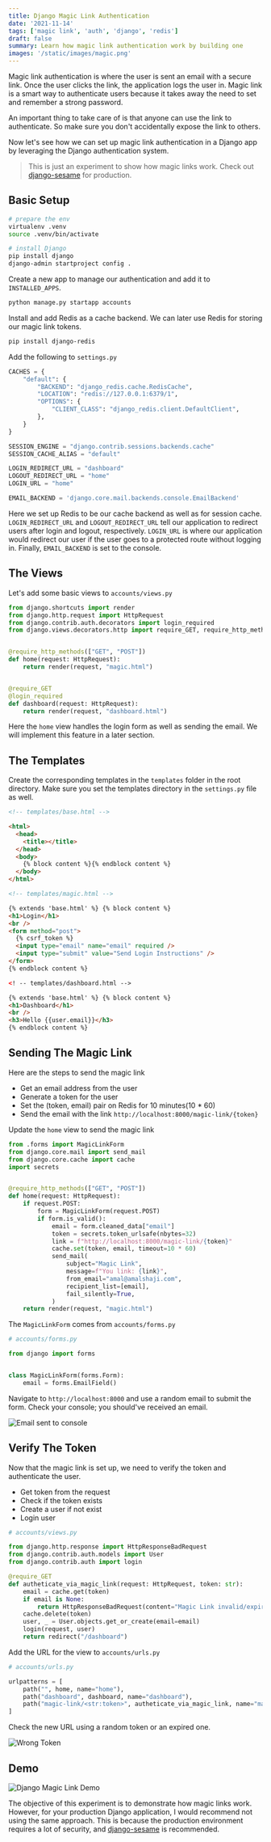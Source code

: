 ```yaml
---
title: Django Magic Link Authentication
date: '2021-11-14'
tags: ['magic link', 'auth', 'django', 'redis']
draft: false
summary: Learn how magic link authentication work by building one
images: '/static/images/magic.png'
---
```



Magic link authentication is where the user is sent an email with a secure link. Once the user clicks the link, the application logs the user in. Magic link is a smart way to authenticate users because it takes away the need to set and remember a strong password.

An important thing to take care of is that anyone can use the link to authenticate. So make sure you don't accidentally expose the link to others.

Now let's see how we can set up magic link authentication in a Django app by leveraging the Django authentication system.

> This is just an experiment to show how magic links work. Check out [django-sesame](https://github.com/aaugustin/django-sesame) for production.

## Basic Setup

```bash
# prepare the env
virtualenv .venv
source .venv/bin/activate

# install Django
pip install django
django-admin startproject config .
```

Create a new app to manage our authentication and add it to `INSTALLED_APPS`.

```bash
python manage.py startapp accounts
```

Install and add Redis as a cache backend. We can later use Redis for storing our magic link tokens.

```bash
pip install django-redis
```

Add the following to `settings.py`

```python
CACHES = {
    "default": {
        "BACKEND": "django_redis.cache.RedisCache",
        "LOCATION": "redis://127.0.0.1:6379/1",
        "OPTIONS": {
            "CLIENT_CLASS": "django_redis.client.DefaultClient",
        },
    }
}

SESSION_ENGINE = "django.contrib.sessions.backends.cache"
SESSION_CACHE_ALIAS = "default"

LOGIN_REDIRECT_URL = "dashboard"
LOGOUT_REDIRECT_URL = "home"
LOGIN_URL = "home"

EMAIL_BACKEND = 'django.core.mail.backends.console.EmailBackend'
```

Here we set up Redis to be our cache backend as well as for session cache. `LOGIN_REDIRECT_URL` and `LOGOUT_REDIRECT_URL` tell our application to redirect users after login and logout, respectively. `LOGIN_URL` is where our application would redirect our user if the user goes to a protected route without logging in. Finally, `EMAIL_BACKEND` is set to the console.

## The Views

Let's add some basic views to `accounts/views.py`

```python
from django.shortcuts import render
from django.http.request import HttpRequest
from django.contrib.auth.decorators import login_required
from django.views.decorators.http import require_GET, require_http_methods


@require_http_methods(["GET", "POST"])
def home(request: HttpRequest):
    return render(request, "magic.html")


@require_GET
@login_required
def dashboard(request: HttpRequest):
    return render(request, "dashboard.html")
```

Here the `home` view handles the login form as well as sending the email. We will implement this feature in a later section.

## The Templates

Create the corresponding templates in the `templates` folder in the root directory. Make sure you set the templates directory in the `settings.py` file as well.

```html
<!-- templates/base.html -->

<html>
  <head>
    <title></title>
  </head>
  <body>
    {% block content %}{% endblock content %}
  </body>
</html>
```

```html
<!-- templates/magic.html -->

{% extends 'base.html' %} {% block content %}
<h1>Login</h1>
<br />
<form method="post">
  {% csrf_token %}
  <input type="email" name="email" required />
  <input type="submit" value="Send Login Instructions" />
</form>
{% endblock content %}
```

```html
<! -- templates/dashboard.html -->

{% extends 'base.html' %} {% block content %}
<h1>Dashboard</h1>
<br />
<h3>Hello {{user.email}}</h3>
{% endblock content %}
```

## Sending The Magic Link

Here are the steps to send the magic link

- Get an email address from the user
- Generate a token for the user
- Set the (token, email) pair on Redis for 10 minutes(10 \* 60)
- Send the email with the link `http://localhost:8000/magic-link/{token}`

Update the `home` view to send the magic link

```python
from .forms import MagicLinkForm
from django.core.mail import send_mail
from django.core.cache import cache
import secrets


@require_http_methods(["GET", "POST"])
def home(request: HttpRequest):
    if request.POST:
        form = MagicLinkForm(request.POST)
        if form.is_valid():
            email = form.cleaned_data["email"]
            token = secrets.token_urlsafe(nbytes=32)
            link = f"http://localhost:8000/magic-link/{token}"
            cache.set(token, email, timeout=10 * 60)
            send_mail(
                subject="Magic Link",
                message=f"You link: {link}",
                from_email="amal@amalshaji.com",
                recipient_list=[email],
                fail_silently=True,
            )
    return render(request, "magic.html")
```

The `MagicLinkForm` comes from `accounts/forms.py`

```python
# accounts/forms.py

from django import forms


class MagicLinkForm(forms.Form):
    email = forms.EmailField()
```

Navigate to `http://localhost:8000` and use a random email to submit the form. Check your console; you should've received an email.

![Email sent to console](https://cdn.hashnode.com/res/hashnode/image/upload/v1636878714640/vQ6y8Zy61.png)

## Verify The Token

Now that the magic link is set up, we need to verify the token and authenticate the user.

- Get token from the request
- Check if the token exists
- Create a user if not exist
- Login user

```python
# accounts/views.py

from django.http.response import HttpResponseBadRequest
from django.contrib.auth.models import User
from django.contrib.auth import login

@require_GET
def autheticate_via_magic_link(request: HttpRequest, token: str):
    email = cache.get(token)
    if email is None:
        return HttpResponseBadRequest(content="Magic Link invalid/expired")
    cache.delete(token)
    user, _ = User.objects.get_or_create(email=email)
    login(request, user)
    return redirect("/dashboard")
```

Add the URL for the view to `accounts/urls.py`

```python
# accounts/urls.py

urlpatterns = [
    path("", home, name="home"),
    path("dashboard", dashboard, name="dashboard"),
    path("magic-link/<str:token>", autheticate_via_magic_link, name="magic_link"),
]
```

Check the new URL using a random token or an expired one.

![Wrong Token](https://cdn.hashnode.com/res/hashnode/image/upload/v1636884872738/QuL2AzeAb.png)

## Demo

![Django Magic Link Demo](https://cdn.hashnode.com/res/hashnode/image/upload/v1636889184583/Z2w5oV9yJ.gif)

The objective of this experiment is to demonstrate how magic links work. However, for your production Django application, I would recommend not using the same approach. This is because the production environment requires a lot of security, and [django-sesame](https://github.com/aaugustin/django-sesame) is recommended.